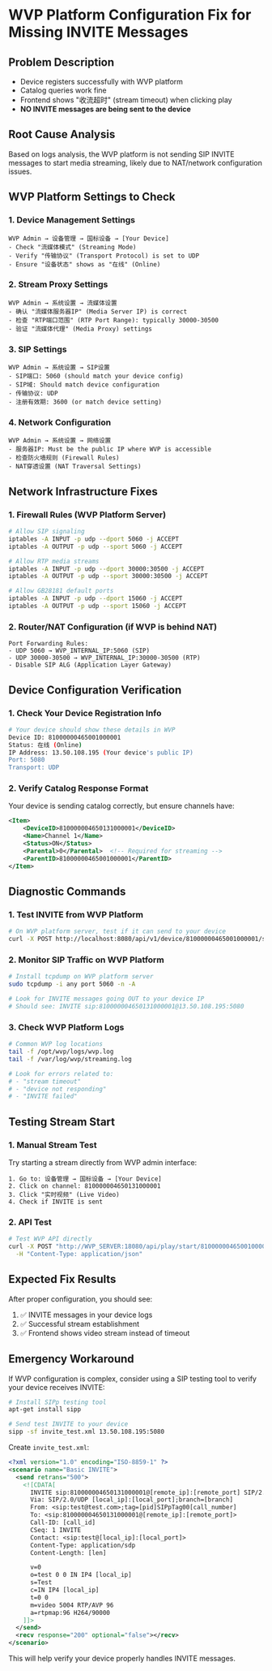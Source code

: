 # WVP Platform Configuration Fix for Missing INVITE Messages

## Problem Description
- Device registers successfully with WVP platform
- Catalog queries work fine
- Frontend shows "收流超时" (stream timeout) when clicking play
- **NO INVITE messages are being sent to the device**

## Root Cause Analysis
Based on logs analysis, the WVP platform is not sending SIP INVITE messages to start media streaming, likely due to NAT/network configuration issues.

## WVP Platform Settings to Check

### 1. Device Management Settings
```
WVP Admin → 设备管理 → 国标设备 → [Your Device]
- Check "流媒体模式" (Streaming Mode)
- Verify "传输协议" (Transport Protocol) is set to UDP
- Ensure "设备状态" shows as "在线" (Online)
```

### 2. Stream Proxy Settings
```
WVP Admin → 系统设置 → 流媒体设置
- 确认 "流媒体服务器IP" (Media Server IP) is correct
- 检查 "RTP端口范围" (RTP Port Range): typically 30000-30500
- 验证 "流媒体代理" (Media Proxy) settings
```

### 3. SIP Settings
```
WVP Admin → 系统设置 → SIP设置
- SIP端口: 5060 (should match your device config)
- SIP域: Should match device configuration
- 传输协议: UDP
- 注册有效期: 3600 (or match device setting)
```

### 4. Network Configuration
```
WVP Admin → 系统设置 → 网络设置
- 服务器IP: Must be the public IP where WVP is accessible
- 检查防火墙规则 (Firewall Rules)
- NAT穿透设置 (NAT Traversal Settings)
```

## Network Infrastructure Fixes

### 1. Firewall Rules (WVP Platform Server)
```bash
# Allow SIP signaling
iptables -A INPUT -p udp --dport 5060 -j ACCEPT
iptables -A OUTPUT -p udp --sport 5060 -j ACCEPT

# Allow RTP media streams
iptables -A INPUT -p udp --dport 30000:30500 -j ACCEPT
iptables -A OUTPUT -p udp --sport 30000:30500 -j ACCEPT

# Allow GB28181 default ports
iptables -A INPUT -p udp --dport 15060 -j ACCEPT
iptables -A OUTPUT -p udp --sport 15060 -j ACCEPT
```

### 2. Router/NAT Configuration (if WVP is behind NAT)
```
Port Forwarding Rules:
- UDP 5060 → WVP_INTERNAL_IP:5060 (SIP)
- UDP 30000-30500 → WVP_INTERNAL_IP:30000-30500 (RTP)
- Disable SIP ALG (Application Layer Gateway)
```

## Device Configuration Verification

### 1. Check Your Device Registration Info
```bash
# Your device should show these details in WVP
Device ID: 81000000465001000001
Status: 在线 (Online)
IP Address: 13.50.108.195 (Your device's public IP)
Port: 5080
Transport: UDP
```

### 2. Verify Catalog Response Format
Your device is sending catalog correctly, but ensure channels have:
```xml
<Item>
    <DeviceID>810000004650131000001</DeviceID>
    <Name>Channel 1</Name>
    <Status>ON</Status>
    <Parental>0</Parental>  <!-- Required for streaming -->
    <ParentID>81000000465001000001</ParentID>
</Item>
```

## Diagnostic Commands

### 1. Test INVITE from WVP Platform
```bash
# On WVP platform server, test if it can send to your device
curl -X POST http://localhost:8080/api/v1/device/81000000465001000001/stream/start
```

### 2. Monitor SIP Traffic on WVP Platform
```bash
# Install tcpdump on WVP platform server
sudo tcpdump -i any port 5060 -n -A

# Look for INVITE messages going OUT to your device IP
# Should see: INVITE sip:810000004650131000001@13.50.108.195:5080
```

### 3. Check WVP Platform Logs
```bash
# Common WVP log locations
tail -f /opt/wvp/logs/wvp.log
tail -f /var/log/wvp/streaming.log

# Look for errors related to:
# - "stream timeout"
# - "device not responding"
# - "INVITE failed"
```

## Testing Stream Start

### 1. Manual Stream Test
Try starting a stream directly from WVP admin interface:
```
1. Go to: 设备管理 → 国标设备 → [Your Device]
2. Click on channel: 810000004650131000001
3. Click "实时视频" (Live Video)
4. Check if INVITE is sent
```

### 2. API Test
```bash
# Test WVP API directly
curl -X POST "http://WVP_SERVER:18080/api/play/start/81000000465001000001/810000004650131000001" \
  -H "Content-Type: application/json"
```

## Expected Fix Results

After proper configuration, you should see:
1. ✅ INVITE messages in your device logs
2. ✅ Successful stream establishment  
3. ✅ Frontend shows video stream instead of timeout

## Emergency Workaround

If WVP configuration is complex, consider using a SIP testing tool to verify your device receives INVITE:

```bash
# Install SIPp testing tool
apt-get install sipp

# Send test INVITE to your device
sipp -sf invite_test.xml 13.50.108.195:5080
```

Create `invite_test.xml`:
```xml
<?xml version="1.0" encoding="ISO-8859-1" ?>
<scenario name="Basic INVITE">
  <send retrans="500">
    <![CDATA[
      INVITE sip:810000004650131000001@[remote_ip]:[remote_port] SIP/2.0
      Via: SIP/2.0/UDP [local_ip]:[local_port];branch=[branch]
      From: <sip:test@test.com>;tag=[pid]SIPpTag00[call_number]
      To: <sip:810000004650131000001@[remote_ip]:[remote_port]>
      Call-ID: [call_id]
      CSeq: 1 INVITE
      Contact: <sip:test@[local_ip]:[local_port]>
      Content-Type: application/sdp
      Content-Length: [len]

      v=0
      o=test 0 0 IN IP4 [local_ip]
      s=Test
      c=IN IP4 [local_ip]
      t=0 0
      m=video 5004 RTP/AVP 96
      a=rtpmap:96 H264/90000
    ]]>
  </send>
  <recv response="200" optional="false"></recv>
</scenario>
```

This will help verify your device properly handles INVITE messages. 